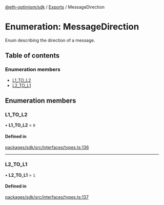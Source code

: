 [@eth-optimism/sdk](../README.md) / [Exports](../modules.md) / MessageDirection

# Enumeration: MessageDirection

Enum describing the direction of a message.

## Table of contents

### Enumeration members

- [L1\_TO\_L2](MessageDirection.md#l1_to_l2)
- [L2\_TO\_L1](MessageDirection.md#l2_to_l1)

## Enumeration members

### L1\_TO\_L2

• **L1\_TO\_L2** = `0`

#### Defined in

[packages/sdk/src/interfaces/types.ts:136](https://github.com/ethereum-optimism/optimism/blob/fe0376c5/packages/sdk/src/interfaces/types.ts#L136)

___

### L2\_TO\_L1

• **L2\_TO\_L1** = `1`

#### Defined in

[packages/sdk/src/interfaces/types.ts:137](https://github.com/ethereum-optimism/optimism/blob/fe0376c5/packages/sdk/src/interfaces/types.ts#L137)
